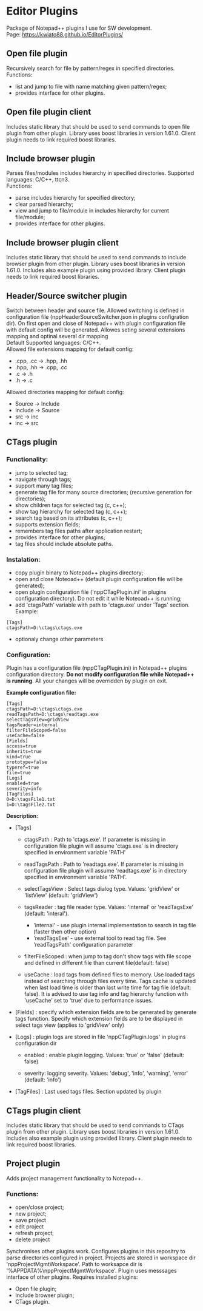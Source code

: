 # Editor Plugins

Package of Notepad++ plugins I use for SW development.  
Page: https://kwiato88.github.io/EditorPlugins/


## Open file plugin

Recursively search for file by pattern/regex in specified directories.  
Functions:
 * list and jump to file with name matching given pattern/regex;
 * provides interface for other plugins.


## Open file plugin client

Includes static library that should be used to send commands 
to open file plugin from other plugin. Library uses boost libraries 
in version 1.61.0. Client plugin needs to link required boost libraries.


## Include browser plugin

Parses files/modules includes hierarchy in specified directories.
Supported languages: C/C++, ttcn3.  
Functions:

 * parse includes hierarchy for specified directory;
 * clear parsed hierarchy;
 * view and jump to file/module in includes hierarchy for current file/module;
 * provides interface for other plugins.


## Include browser plugin client

Includes static library that should be used to send commands 
to include browser plugin from other plugin. Library uses boost libraries 
in version 1.61.0. Includes also example plugin using provided library. 
Client plugin needs to link required boost libraries.


## Header/Source switcher plugin

Switch between header and source file. Allowed switching is defined
in configuration file (nppHeaderSourceSwitcher.json in plugins configration dir).
On first open and close of Notepad++ with plugin configuration file with
default config will be generated. Allowes seting several extensions mapping
and optinal several dir mapping  
Default Supported languages: C/C++.  
Allowed file extensions mapping for default config:

 * .cpp, .cc -> .hpp, .hh
 * .hpp, .hh -> .cpp, .cc
 * .c -> .h
 * .h -> .c

Allowed directories mapping for default config:

 * Source -> Include
 * Include -> Source
 * src -> inc
 * inc -> src


## CTags plugin

### Functionality:
 * jump to selected tag;
 * navigate through tags;
 * support many tag files;
 * generate tag file for many source directories;
   (recursive generation for directories);
 * show children tags for selected tag (c, c++);
 * show tag hierarchy for selected tag (c, c++);
 * search tag based on its attributes (c, c++);
 * supports extension fields;
 * remembers tag files paths after application restart;
 * provides interface for other plugins;
 * tag files should include absolute paths.

### Instalation:
 * copy plugin binary to Notepad++ plugins directory;
 * open and close Noteoad++ (default plugin configuration file will be generated);
 * open plugin configuration file ('nppCTagPlugin.ini' in plugins configuration directory).
   Do not edit it while Noteoad++ is running;
 * add 'ctagsPath' variable with path to 'ctags.exe' under 'Tags' section. Example:
```
[Tags]
ctagsPath=D:\ctags\ctags.exe
```
 * optionaly change other parameters

### Configuration:
Plugin has a configuration file (nppCTagPlugin.ini) in Notepad++ plugins
configuration directory. __Do not modify configuration file while Notepad++
is running__. All your changes will be overridden by plugin on exit.

__Example configuration file:__
```
[Tags]
ctagsPath=D:\ctags\ctags.exe
readTagsPath=D:\ctags\readtags.exe
selectTagsView=gridView
tagsReader=internal
filterFileScoped=false
useCache=false
[Fields]
access=true
inherits=true
kind=true
prototype=false
typeref=true
file=true
[Logs]
enabled=true
severity=info
[TagFiles]
0=D:\tagsFile1.txt
1=D:\tagsFile2.txt
```

__Description:__  

 * [Tags]
   * ctagsPath : Path to 'ctags.exe'. If parameter is missing in
     configuration file plugin will assume 'ctags.exe' is in
     directory specified in environment variable 'PATH'
    
   * readTagsPath : Path to 'readtags.exe'. If parameter is missing in
     configuration file plugin will assume 'readtags.exe' is in
     directory specified in environment variable 'PATH'.

   * selectTagsView : Select tags dialog type. Values: 'gridView' or
     'listView' (default: 'gridView')

   * tagsReader : tag file reader type. Values: 'internal'
     or 'readTagsExe' (default: 'interal').
     * 'internal' - use plugin
       internal implementation to search in tag file (faster then other option)
     * 'readTagsExe' - use external tool to read tag file.
       See 'readTagsPath' configuration parameter

   * filterFileScoped : when jump to tag don't show tags with file scope
     and defined in different file than current file(default: false)
 
   * useCache : load tags from defined files to memory. Use loaded
     tags instead of searching through files every time. Tags cache
     is updated when last load time is older than last write time for
     tag file (default: false). It is advised to use tag info and
     tag hierarchy function with 'useCache' set to 'true' due to
     performance issues.

 * [Fields] : specify which extension fields are to be generated
    by generate tags function. Specify which extension fields
    are to be displayed in select tags view (applies to 'gridView' only)

 * [Logs] : plugin logs are stored in file 'nppCTagPlugin.logs'
   in plugins configuration dir
   * enabled : enable plugin logging. Values: 'true' or 'false' (default: false)

   * severity: logging severity. Values: 'debug', 'info', 'warning', 'error' (default: 'info')

 * [TagFiles] : Last used tags files. Section updated by plugin


 ## CTags plugin client

Includes static library that should be used to send commands to CTags plugin 
from other plugin. Library uses boost libraries in version 1.61.0. 
Includes also example plugin using provided library. Client plugin needs 
to link required boost libraries.


 ## Project plugin

Adds project management functionality to Notepad++.

### Functions:
 * open/close project;
 * new project;
 * save project
 * edit project
 * refresh project;
 * delete project

Synchronises other plugins work. Configures plugins in this repositry
to parse directories configured in project. Projects are stored
in workspace dir 'nppProjectMgmtWorkspace'. Path to worksapce dir
is '%APPDATA%\nppProjectMgmtWorkspace'. Plugin uses messsages interface
of other plugins. Requires installed plugins:
 * Open file plugin;
 * Include browser plugin;
 * CTags plugin.
